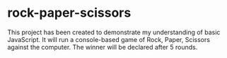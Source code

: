 # rock-paper-scissors
This project has been created to demonstrate my understanding 
of basic JavaScript. It will run a console-based game of Rock, 
Paper, Scissors against the computer. The winner will be declared 
after 5 rounds.